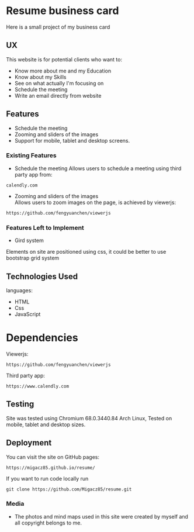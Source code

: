 # Resume business card

Here is a small project of my business card

## UX

This website is for potential clients who want to:

- Know more about me and my Education
- Know about my Skills
- See on what actually I'm focusing on
- Schedule the meeting
- Write an email directly from website

## Features

- Schedule the meeting
- Zooming and sliders of the images
- Support for mobile, tablet and desktop screens.

### Existing Features

- Schedule the meeting
Allows users to schedule a meeting using third party app from:
```
calendly.com
```
- Zooming and sliders of the images  
Allows users to zoom images on the page, is achieved by viewerjs:
```
https://github.com/fengyuanchen/viewerjs
```

### Features Left to Implement

- Gird system

Elements on site are positioned using css, it could be better to use bootstrap grid system

## Technologies Used

languages:
- HTML
- Css
- JavaScript

# Dependencies

Viewerjs:
```
https://github.com/fengyuanchen/viewerjs
```
Third party app:
```
https://www.calendly.com
```
## Testing

Site was tested using Chromium 68.0.3440.84 Arch Linux,
Tested on mobile, tablet and desktop sizes.

## Deployment

You can visit the site on GitHub pages:
```
https://migacz85.github.io/resume/
```
If you want to run code locally run
```
git clone https://github.com/Migacz85/resume.git
```

### Media
- The photos and mind maps used in this site were created by myself and all copyright belongs to me.
